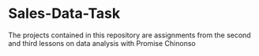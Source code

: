 # Sales-Data-Task
The projects contained in this repository are assignments from the second and third lessons on data analysis with Promise Chinonso
